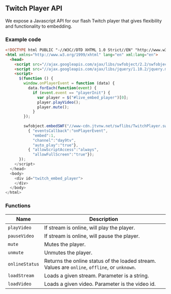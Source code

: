 ## Twitch Player API

We expose a Javascript API for our flash Twitch player that gives flexibility and functionality to embedding.

### Example code

```html
<!DOCTYPE html PUBLIC "-//W3C//DTD XHTML 1.0 Strict//EN" "http://www.w3.org/TR/xhtml1/DTD/xhtml1-strict.dtd">
<html xmlns="http://www.w3.org/1999/xhtml" lang="en" xml:lang="en">
  <head>
    <script src="//ajax.googleapis.com/ajax/libs/swfobject/2.2/swfobject.js"></script>
    <script src="//ajax.googleapis.com/ajax/libs/jquery/1.10.2/jquery.min.js"></script>
    <script>
      $(function () {
        window.onPlayerEvent = function (data) {
          data.forEach(function(event) {
            if (event.event == "playerInit") {
              var player = $("#live_embed_player")[0];
              player.playVideo();
              player.mute();
            }
        });
        
        swfobject.embedSWF("//www-cdn.jtvnw.net/swflibs/TwitchPlayer.swf", "twitch_embed_player", "640", "400", "11", null,
          { "eventsCallback":"onPlayerEvent",
            "embed":1,
            "channel":"day9tv",
            "auto_play":"true"},
          { "allowScriptAccess":"always",
            "allowFullScreen":"true"});
      });
    </script>
  </head>
  <body>
    <div id="twitch_embed_player">
    </div>
  </body>
</html>
```

### Functions

<table>
    <thead>
        <tr>
            <th>Name</th>
            <th width=100%>Description</th>
        </tr>
    </thead>
    <tbody>
        <tr>
            <td><code>playVideo</code></td>
            <td>If stream is online, will play the player.</td>
        </tr>
        <tr>
            <td><code>pauseVideo</code></td>
            <td>If stream is online, will pause the player.</td>
        </tr>
        <tr>
            <td><code>mute</code></td>
            <td>Mutes the player.</td>
        </tr>
        <tr>
            <td><code>unmute</code></td>
            <td>Unmutes the player.</td>
        </tr>
        <tr>
            <td><code>onlineStatus</code></td>
            <td>Returns the online status of the loaded stream. Values are <code>online</code>, <code>offline</code>, or <code>unknown</code>.</td>
        </tr>
        <tr>
            <td><code>loadStream</code></td>
            <td>Loads a given stream. Parameter is a string.</td>
        </tr>
        <tr>
            <td><code>loadVideo</code></td>
            <td>Loads a given video. Parameter is the video id.</td>
        </tr>
    </tbody>
</table>

